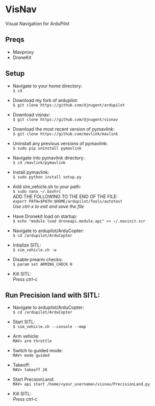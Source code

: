 # VisNav  
Visual Navigation for ArduPilot  
  
## Preqs  
* Mavproxy  
* DroneKit  
  
## Setup 
* Navigate to your home directory:  
	`$ cd`  
  
* Download my fork of ardupilot:  
	`$ git clone https://github.com/djnugent/ardupilot`  
  
*  Download visnav:  
	`$ git clone https://github.com/djnugent/visnav`  
  
*  Download the most recent version of pymavlink:  
	`$ git clone https://github.com/mavlink/mavlink`  
  
*  Uninstall any previous versions of pymavlink:  
	`$ sudo pip uninstall pymavlink`  
  
*  Navigate into pymavlink directory:  
	`$ cd /mavlink/pymavlink`  
  
*  Install pymavlink:  
	`$ sudo python install setup.py`  
  
*  Add sim_vehicle.sh to your path:  
	`$ sudo nano ~/.bashrc`  
	ADD THE FOLLOWING TO THE END OF THE FILE:  
		`export PATH=$PATH:$HOME/ardupilot/Tools/autotest`  
		*Use ctrl-x to exit and save the file*  

*  Have Dronekit load on startup:  
	`$ echo "module load droneapi.module.api" >> ~/.mavinit.scr`   

*  Navigate to ardupilot/ArduCopter:  
	`$ cd /ardupilot/ArduCopter`  
  
*  Intialize SITL:  
	`$ sim_vehicle.sh -w`  
  
*  Disable prearm checks:  
	`$ param set ARMING_CHECK 0`  
  
*  Kill SITL:  
	*Press ctrl-c*  
  
  
  
## Run Precision land with SITL: 
*  Navigate to ardupilot/ArduCopter:  
	`$ cd /ardupilot/ArduCopter`  
  
*  Start SITL:  
	`$ sim_vehicle.sh --console --map`  
  
*  Arm vehicle:  
	`MAV> arm throttle`  
  
*  Switch to guided mode:  
	`MAV> mode guided`  
  
*  Takeoff:  
	`MAV> takeoff 20`  
  
*  Start PrecsionLand:  
	`MAV> api start /home/<your_username>/visnav/PrecisionLand.py`  
  
*  Kill SITL:  
	*Press ctrl-c*